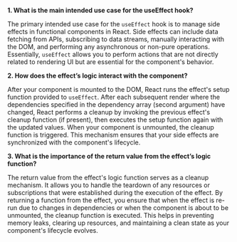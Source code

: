 **1. What is the main intended use case for the useEffect hook?**

The primary intended use case for the `useEffect` hook is to manage side effects in functional components in React. Side effects can include data fetching from APIs, subscribing to data streams, manually interacting with the DOM, and performing any asynchronous or non-pure operations. Essentially, `useEffect` allows you to perform actions that are not directly related to rendering UI but are essential for the component's behavior.

**2. How does the effect’s logic interact with the component?**

After your component is mounted to the DOM, React runs the effect's setup function provided to `useEffect`. After each subsequent render where the dependencies specified in the dependency array (second argument) have changed, React performs a cleanup by invoking the previous effect's cleanup function (if present), then executes the setup function again with the updated values. When your component is unmounted, the cleanup function is triggered. This mechanism ensures that your side effects are synchronized with the component's lifecycle.

**3. What is the importance of the return value from the effect’s logic function?**

The return value from the effect's logic function serves as a cleanup mechanism. It allows you to handle the teardown of any resources or subscriptions that were established during the execution of the effect. By returning a function from the effect, you ensure that when the effect is re-run due to changes in dependencies or when the component is about to be unmounted, the cleanup function is executed. This helps in preventing memory leaks, clearing up resources, and maintaining a clean state as your component's lifecycle evolves.
